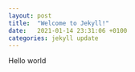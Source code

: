 ```yaml
---
layout: post
title:  "Welcome to Jekyll!"
date:   2021-01-14 23:31:06 +0100
categories: jekyll update
---
```

Hello world